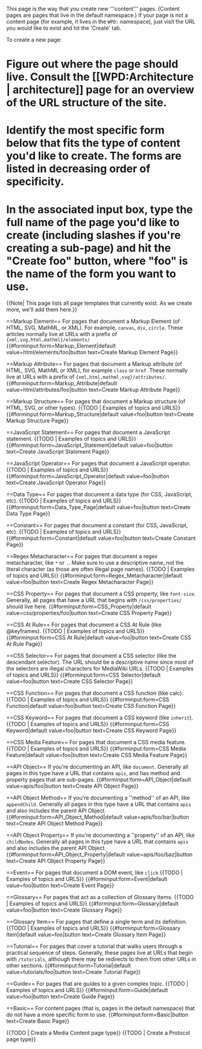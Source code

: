This page is the way that you create new '''content''' pages. (Content pages are pages that live in the default namespace.) If your page is not a content page (for example, it lives in the <code>WPD:</code> namespace), just visit the URL you would like to exist and hit the 'Create' tab.

To create a new page:
# Figure out where the page should live. Consult the [[WPD:Architecture | architecture]] page for an overview of the URL structure of the site.
# Identify the most specific form below that fits the type of content you'd like to create. The forms are listed in decreasing order of specificity.
# In the associated input box, type the full name of the page you'd like to create (including slashes if you're creating a sub-page) and hit the "Create foo" button, where "foo" is the name of the form you want to use.

{{Note| This page lists all page templates that currently exist. As we create more, we'll add them here.}}

==Markup Element==
For pages that document a Markup Element (of HTML, SVG, MathML, or XML). For example, <code>canvas</code>, <code>div</code>, <code>circle</code>. These articles normally live at URLs with a prefix of <code>{xml,svg,html,mathml}/elements/</code>
{{#forminput:form=Markup_Element|default value=html/elements/foo|button text=Create Markup Element Page}}

==Markup Attribute==
For pages that document a Markup attribute (of HTML, SVG, MathML or XML), for example <code>class</code> or <code>href</code>. These normally live at URLs with a prefix of <code>{xml,html,mathml,svg}/attributes/</code>.
{{#forminput:form=Markup_Attribute|default value=html/attributes/foo|button text=Create Markup Attribute Page}}

==Markup Structure==
For pages that document a Markup structure (of HTML, SVG, or other types).
{{TODO | Examples of topics and URLS}}
{{#forminput:form=Markup_Structure|default value=foo|button text=Create Markup Structure Page}}

==JavaScript Statement==
For pages that document a JavaScript statement.
{{TODO | Examples of topics and URLS}}
{{#forminput:form=JavaScript_Statement|default value=foo|button text=Create JavaScript Statement Page}}

==JavaScript Operator==
For pages that document a JavaScript operator.
{{TODO | Examples of topics and URLS}}
{{#forminput:form=JavaScript_Operator|default value=foo|button text=Create JavaScript Operator Page}}

==Data Type==
For pages that document a data type (for CSS, JavaScript, etc).
{{TODO | Examples of topics and URLS}}
{{#forminput:form=Data_Type_Page|default value=foo|button text=Create Data Type Page}}

==Constant==
For pages that document a constant (for CSS, JavaScript, etc).
{{TODO | Examples of topics and URLS}}
{{#forminput:form=Constant|default value=foo|button text=Create Constant Page}}

==Regex Metacharacter==
For pages that document a regex metacharacter, like <code>*</code> or <code>.</code>. Make sure to use a descriptive name, not the literal character (as those are often illegal page names).
{{TODO | Examples of topics and URLS}}
{{#forminput:form=Regex_Metacharacter|default value=foo|button text=Create Regex Metacharacter Page}}

==CSS Property==
For pages that document a CSS property, like <code>font-size</code>. Generally, all pages that have a URL that begins with <code>/css/properties/</code> should live here.
{{#forminput:form=CSS_Property|default value=css/properties/foo|button text=Create CSS Property Page}}

==CSS At Rule==
For pages that document a CSS At Rule (like @keyframes).
{{TODO | Examples of topics and URLS}}
{{#forminput:form=CSS At Rule|default value=foo|button text=Create CSS At Rule Page}}

==CSS Selector==
For pages that document a CSS selector (like the descendant selector). The URL should be a descriptive name since most of the selectors are illegal characters for MediaWiki URLs.
{{TODO | Examples of topics and URLS}}
{{#forminput:form=CSS Selector|default value=foo|button text=Create CSS Selector Page}}

==CSS Function==
For pages that document a CSS function (like calc).
{{TODO | Examples of topics and URLS}}
{{#forminput:form=CSS Function|default value=foo|button text=Create CSS Function Page}}

==CSS Keyword==
For pages that document a CSS keyword (like <code>inherit</code>).
{{TODO | Examples of topics and URLS}}
{{#forminput:form=CSS Keyword|default value=foo|button text=Create CSS Keyword Page}}

==CSS Media Feature==
For pages that document a CSS media feature.
{{TODO | Examples of topics and URLS}}
{{#forminput:form=CSS Media Feature|default value=foo|button text=Create CSS Media Feature Page}}

==API Object==
If you're documenting an API, like <code>document</code>. Generally all pages in this type have a URL that contains <code>apis</code>, and has method and property pages that are sub-pages.
{{#forminput:form=API_Object|default value=apis/foo|button text=Create API Object Page}}

==API Object Method==
If you're documenting a ''method'' of an API, like <code>appendChild</code>. Generally all pages in this type have a URL that contains <code>apis</code> and also includes the parent API Object.
{{#forminput:form=API_Object_Method|default value=apis/foo/bar|button text=Create API Object Method Page}}

==API Object Property==
If you're documenting a ''property'' of an API, like <code>childNodes</code>. Generally all pages in this type have a URL that contains <code>apis</code> and also includes the parent API Object.
{{#forminput:form=API_Object_Property|default value=apis/foo/baz|button text=Create API Object Property Page}}

==Event==
For pages that document a DOM event, like <code>click</code>
{{TODO | Examples of topics and URLS}}
{{#forminput:form=Event|default value=foo|button text=Create Event Page}}

==Glossary==
For pages that act as a collection of Glossary Items.
{{TODO | Examples of topics and URLS}}
{{#forminput:form=Glossary|default value=foo|button text=Create Glossary Page}}

==Glossary Item==
For pages that define a single term and its definition.
{{TODO | Examples of topics and URLS}}
{{#forminput:form=Glossary Item|default value=foo|button text=Create Glossary Item Page}}

==Tutorial==
For pages that cover a tutorial that walks users through a practical sequence of steps. Generally, these pages live at URLs that begin with <code>/tutorials</code>, although there may be redirects to them from other URLs in other sections.
{{#forminput:form=Tutorial|default value=tutorials/foo|button text=Create Tutorial Page}}

==Guide==
For pages that are guides to a given complex topic.
{{TODO | Examples of topics and URLS}}
{{#forminput:form=Guide|default value=foo|button text=Create Guide Page}}

==Basic==
For content pages (that is, pages in the default namespace) that do not have a more specific form to use.
{{#forminput:form=Basic|button text=Create Basic Page}}

{{TODO | Create a Media Content page type}}
{{TODO | Create a Protocol page type}}